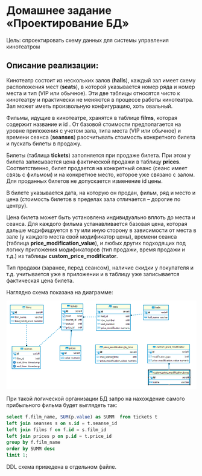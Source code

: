 # Домашнее задание «Проектирование БД»

Цель:  спроектировать  схему данных для системы управления кинотеатром

## Описание реализации:

Кинотеатр состоит из нескольких залов (**halls**), каждый зал имеет схему расположения мест (**seats**), в которой указывается номер ряда и номер места и тип (VIP или обычное). Эти две таблицы относятся чисто к кинотеатру и практически не меняются в процессе работы кинотеатра. Зал может иметь произвольную конфигурацию, хоть овальный.

Фильмы, идущие в кинотеатре, хранятся в таблице **films**,  которая содержит название и id . От базовой стоимости предполагается на уровне приложения с учетом зала, типа места (VIP или обычное) и времени сеанса (**seanses**) рассчитывать стоимость конкретного билета и пускать билеты в продажу. 

Билеты (таблица **tickets**) заполняется при продаже билета. При этом у билета записывается цена фактической продажи в таблицу **prices**. Соответственно, билет продается на конкретный сеанс (сеанс имеет связь с фильмом) и на конкретное место, которое уже связано с залом. Для проданных билетов не допускается изменение id цены.

В билете указывается дата, на которую он продан, фильм, ряд и место и цена (стоимость билетов в пределах зала отличается – дорогие по центру). 

Цена билета может быть установлена индивидуально вплоть до места и сеанса. Для каждого фильма устанавливается базовая цена, которая дальше модифицруется в ту или иную сторону в зависимости от места в зале (у каждого места свой модификатор цены), времени сеанса (таблица **price_modification_value**), и любых других подходящих под логику приложения модификаторов (тип продажи, время продажи и т.д.) из таблицы **custom_price_modificator**.

Тип продажи (заранее, перед сеансом), наличие скидки у покупателя и т.д. учитывается уже в приложении и в таблицу уже записывается фактическая цена билета.

Наглядно схема показана на диаграмме:

![Схема БД](erd.png "Схема БД")

При такой логической организации БД запро на нахождение самого прибыльного фильма будет выглядеть так:

```sql
select f.film_name, SUM(p.value) as SUMM  from tickets t 
left join seanses s on s.id = t.seanse_id 
left join films f on f.id = s.film_id 
left join prices p on p.id = t.price_id  
group by f.film_name
order by SUMM desc
limit 1;
```

DDL схема приведена в отдельном файле.
